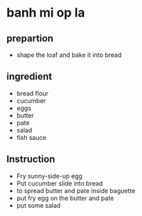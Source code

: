 # banh mi op la

## prepartion

- shape the loaf and bake it into bread

## ingredient

- bread flour
- cucumber
- eggs
- butter
- pate
- salad
- fish sauce

## Instruction

- Fry sunny-side-up egg
- Put cucumber slide into bread
- to spread butter and pate inside baguette
- put fry egg on the butter and pate
- put some salad
